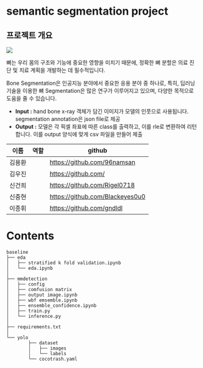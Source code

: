 # semantic segmentation project

## 프로젝트 개요
![](https://s3-us-west-2.amazonaws.com/aistages-prod-server-public/app/Users/00000274/files/260df78e-93d2-49c4-92e7-5a070237063e..png)

뼈는 우리 몸의 구조와 기능에 중요한 영향을 미치기 때문에, 정확한 뼈 분할은 의료 진단 및 치료 계획을 개발하는 데 필수적입니다.

Bone Segmentation은 인공지능 분야에서 중요한 응용 분야 중 하나로, 특히, 딥러닝 기술을 이용한 뼈 Segmentation은 많은 연구가 이루어지고 있으며, 다양한 목적으로 도움을 줄 수 있습니다.

- **Input :** hand bone x-ray 객체가 담긴 이미지가 모델의 인풋으로 사용됩니다. segmentation annotation은 json file로 제공
- **Output :** 모델은 각 픽셀 좌표에 따른 class를 출력하고, 이를 rle로 변환하여 리턴합니다. 이를 output 양식에 맞게 csv 파일을 만들어 제출


|  이름      | 역할                                                         | github                         |
| :-------: | ------------------------------------------------------------ | ------------------------------ |
|김용환       |                                         | https://github.com/96namsan |
|김우진       |              | https://github.com/    |
|신건희       |                  | https://github.com/Rigel0718   |
|신중현       |                        | https://github.com/Blackeyes0u0    |
|이종휘       |                | https://github.com/gndldl    |



# Contents

```
baseline
├── eda
│   ├── stratified k fold validation.ipynb
│   └── eda.ipynb
│   
├── mmdetection
│   ├── config
│   ├── comfusion matrix
│   ├── output image.ipynb
│   ├── wbf emsemble.ipynb
│   ├── ensemble_confidence.ipynb
│   ├── train.py
│   └── inference.py
│
├── requirements.txt
│
└── yolo
		├── dataset
		│   ├── images
		│   └── labels
		└── cocotrash.yaml
```